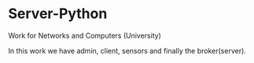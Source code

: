 # Server-Python
Work for Networks and Computers (University)

In this work we have admin, client, sensors and finally the broker(server).
